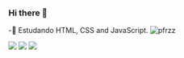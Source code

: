 ### Hi there 👋
-🌱 Estudando HTML, CSS and JavaScript.
![pfrzz](https://github-readme-stats.vercel.app/api?username=pfrzz)

[<img src="https://img.shields.io/badge/twitter-%231DA1F2.svg?&style=for-the-badge&logo=twitter&logoColor=white" />](https://twitter.com/pedrofferrazz)  [<img src="https://img.shields.io/badge/linkedin-%230077B5.svg?&style=for-the-badge&logo=linkedin&logoColor=white" />](https://www.linkedin.com/in/pedro-ferraz-b04b29242/) [<img src = "https://img.shields.io/badge/instagram-%23E4405F.svg?&style=for-the-badge&logo=instagram&logoColor=white">](https://www.instagram.com/pedrofrzz/) 
 
  
  


